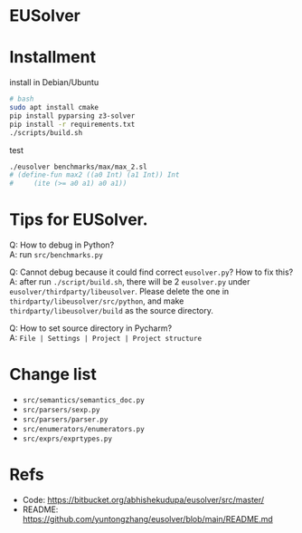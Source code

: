 EUSolver
========

# Installment

install in Debian/Ubuntu

```bash
# bash
sudo apt install cmake
pip install pyparsing z3-solver
pip install -r requirements.txt
./scripts/build.sh
```

test

```bash
./eusolver benchmarks/max/max_2.sl
# (define-fun max2 ((a0 Int) (a1 Int)) Int
#     (ite (>= a0 a1) a0 a1))
```

# Tips for EUSolver.

Q: How to debug in Python? <br>
A: run `src/benchmarks.py`

Q: Cannot debug because it could find correct `eusolver.py`? How to fix this? <br>
A: after run `./script/build.sh`, there will be 2 `eusolver.py` under `eusolver/thirdparty/libeusolver`.
Please delete the one in `thirdparty/libeusolver/src/python`, and make `thirdparty/libeusolver/build` as the source
directory.

Q: How to set source directory in Pycharm? <br>
A: `File | Settings | Project | Project structure`

# Change list

- `src/semantics/semantics_doc.py`
- `src/parsers/sexp.py`
- `src/parsers/parser.py`
- `src/enumerators/enumerators.py`
- `src/exprs/exprtypes.py`

# Refs

- Code: https://bitbucket.org/abhishekudupa/eusolver/src/master/
- README: https://github.com/yuntongzhang/eusolver/blob/main/README.md